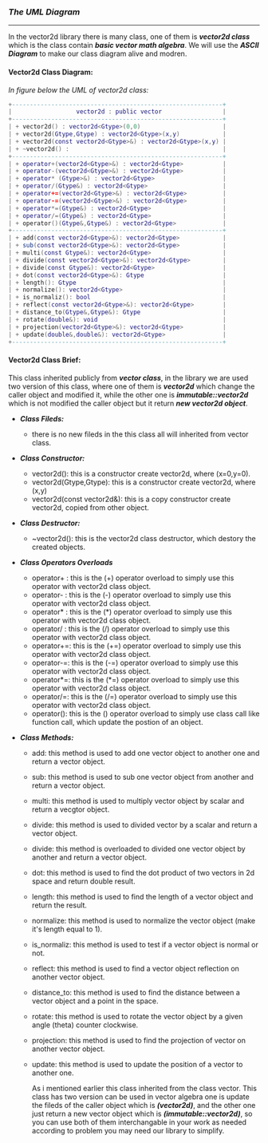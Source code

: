 ### ___The UML Diagram___
---
In the vector2d library there is many class, one of them is ___vector2d class___ which is the class contain ___basic vector math algebra___. We will use the ___ASCII Diagram___ to make our class diagram alive and modren.

#### Vector2d Class Diagram:
_In figure below the UML of vector2d class:_

```lua
+-----------------------------------------------------------+
|                  vector2d : public vector                 |
+-----------------------------------------------------------+
| + vector2d() : vector2d<Gtype>(0,0)                       |
| + vector2d(Gtype,Gtype) : vector2d<Gtype>(x,y)            |
| + vector2d(const vector2d<Gtype>&) : vector2d<Gtype>(x,y) |
| + ~vector2d() :                                           |
+-----------------------------------------------------------+
| + operator+(vector2d<Gtype>&) : vector2d<Gtype>           |
| + operator-(vector2d<Gtype>&) : vector2d<Gtype>           |
| + operator* (Gtype>&) : vector2d<Gtype>                   |
| + operator/(Gtype&) : vector2d<Gtype>                     |
| + operator+=(vector2d<Gtype>&) : vector2d<Gtype>          |
| + operator-=(vector2d<Gtype>&) : vector2d<Gtype>          |
| + operator*=(Gtype&) : vector2d<Gtype>                    |
| + operator/=(Gtype&) : vector2d<Gtype>                    |
| + operator()(Gtype&,Gtype&) : vector2d<Gtype>             |
+-----------------------------------------------------------+
| + add(const vector2d<Gtype>&): vector2d<Gtype>            |
| + sub(const vector2d<Gtype>&): vector2d<Gtype>            |
| + multi(const Gtype&): vector2d<Gtype>                    |
| + divide(const vector2d<Gtype>&): vector2d<Gtype>         |
| + divide(const Gtype&): vector2d<Gtype>                   |
| + dot(const vector2d<Gtype>&): Gtype                      |
| + length(): Gtype                                         |
| + normalize(): vector2d<Gtype>                            |
| + is_normaliz(): bool                                     |
| + reflect(const vector2d<Gtype>&): vector2d<Gtype>        |
| + distance_to(Gtype&,Gtype&): Gtype                       |
| + rotate(double&): void                                   |
| + projection(vector2d<Gtype>&): vector2d<Gtype>           |
| + update(double&,double&): vector2d<Gtype>                |
+-----------------------------------------------------------+
```

#### Vector2d Class Brief:

   This class inherited publicly from ___vector class___, in the library we are used two version of this class, where one of them is ___vector2d___ which change the caller object and modified it, while the other one is ___immutable::vector2d___ which is not modified the caller object but it return ___new vector2d object___.

- ___Class Fileds:___
  - there is no new fileds in the this class all will inherited from vector class.

- ___Class Constructor:___
  - vector2d(): this is a constructor create vector2d<Gtype>, where (x=0,y=0).
  - vector2d(Gtype,Gtype): this is a constructor create vector2d<Gtype>, where (x,y)
  - vector2d(const vector2d<Gtype>&): this is a copy constructor create vector2d<Gtype>, copied from other object.

- ___Class Destructor:___
  - ~vector2d(): this is the vector2d class destructor, which destory the created objects.

- ___Class Operators Overloads___

  - operator+ : this is the (+) operator overload to simply use this operator with vector2d class object.
  - operator- : this is the (-) operator overload to simply use this operator with vector2d class object.
  - operator* : this is the (*) operator overload to simply use this operator with vector2d class object.
  - operator/ : this is the (/) operator overload to simply use this operator with vector2d class object.
  - operator+=: this is the (+=) operator overload to simply use this operator with vector2d class object.
  - operator-=: this is the (-=) operator overload to simply use this operator with vector2d class object.
  - operator*=: this is the (*=) operator overload to simply use this operator with vector2d class object.
  - operator/=: this is the (/=) operator overload to simply use this operator with vector2d class object.
  - operator(): this is the () operator overload to simply use class call like function call, which update the postion of an object.

- ___Class Methods:___

  - add: this method is used to add one vector object to another one and return a vector object.
  - sub: this method is used to sub one vector object from another and return a vector object.
  - multi: this method is used to multiply vector object by scalar and return a vecgtor object.
  - divide: this method is used to divided vector by a scalar and return a vector object.
  - divide: this method is overloaded to divided one vector object by another and return a vector object.
  - dot: this method is used to find the dot product of two vectors in 2d space and return double result.
  - length: this method is used to find the length of a vector object and return the result.
  - normalize: this method is used to normalize the vector object (make it's length equal to 1).
  - is_normaliz: this method is used to test if a vector object is normal or not.
  - reflect: this method is used to find a vector object reflection on another vector object.
  - distance_to: this method is used to find the distance between a vector object and a point in the space.
  - rotate: this method is used to rotate the vector object by a given angle (theta) counter clockwise.
  - projection: this method is used to find the projection of vector on another vector object.
  - update: this method is used to update the position of a vector to another one.

    As i mentioned earlier this class inherited from the class vector. This class has two version can be used in vector algebra one is update the fileds of the caller object which is ___(vector2d)___, and the other one just return a new vector object which is ___(immutable::vector2d)___, so you can use both of them interchangable in your work as needed according to problem you may need our library to simplify.
